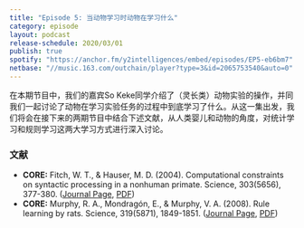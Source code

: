 ```yaml
---
title: "Episode 5: 当动物学习时动物在学习什么"
category: episode
layout: podcast
release-schedule: 2020/03/01
publish: true
spotify: "https://anchor.fm/y2intelligences/embed/episodes/EP5-eb6bm7"
netbase: "//music.163.com/outchain/player?type=3&id=2065753540&auto=0"
---
```

在本期节目中，我们的嘉宾So Keke同学介绍了（灵长类）动物实验的操作，并同我们一起讨论了动物在学习实验任务的过程中到底学习了什么。从这一集出发，我们将会在接下来的两期节目中结合下述文献，从人类婴儿和动物的角度，对统计学习和规则学习这两大学习方式进行深入讨论。

### 文献

- **CORE:** Fitch, W. T., & Hauser, M. D. (2004). Computational constraints on syntactic processing in a nonhuman primate. Science, 303(5656), 377-380. ([Journal Page](https://science.sciencemag.org/content/303/5656/377), [PDF](http://eamusic.dartmouth.edu/~larry/music1052008/grad_student_readings/sievers/Primate_Constraints.pdf))
- **CORE:** Murphy, R. A., Mondragón, E., & Murphy, V. A. (2008). Rule learning by rats. Science, 319(5871), 1849-1851. ([Journal Page](https://science.sciencemag.org/content/319/5871/1849), [PDF](https://www.cal-r.org/mondragon/home/Papers/MurphyMondragonMurphy-08.pdf))

